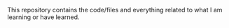 This repository contains the code/files and everything related to what I am learning or have learned.
